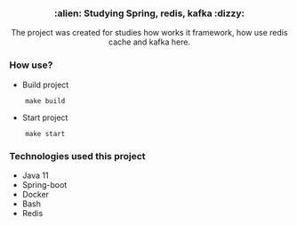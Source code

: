 <h3 align="center">
  :alien: Studying Spring, redis, kafka :dizzy:
</h3>

<p align="center">
The project was created for studies how works it framework, how use redis cache and kafka here.
<p>

### How use?

- Build project
```
    make build
```

- Start project
```
    make start
```

### Technologies used this project

- Java 11
- Spring-boot
- Docker
- Bash
- Redis
